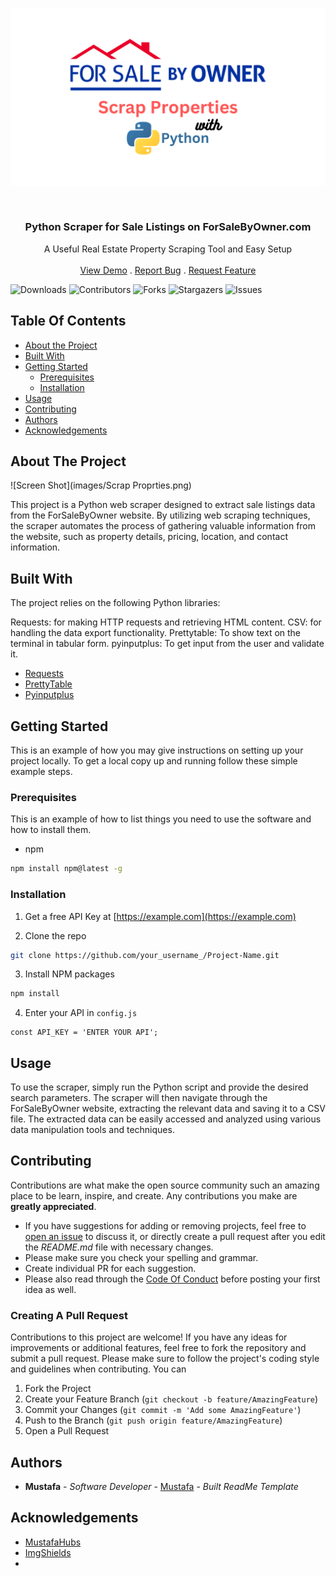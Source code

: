 ![ForSaleByOwner.png](/images/ScrapProprties.png)

<br/>
<p align="center">
  <!-- <a href="https://github.com/mustafahubs/ForSaleByOwner-ScraperTool">
    <img src="images/ScrapProprties.png" alt="Logo" width="640" height="480">
  </a> -->

  <h3 align="center">Python Scraper for Sale Listings on ForSaleByOwner.com</h3>

  <p align="center">
    A Useful Real Estate Property Scraping Tool and Easy Setup
    <br/>
    <br/>
    <a href="https://github.com/mustafahubs/ForSaleByOwner-ScraperTool">View Demo</a>
    .
    <a href="https://github.com/mustafahubs/ForSaleByOwner-ScraperTool/issues">Report Bug</a>
    .
    <a href="https://github.com/mustafahubs/ForSaleByOwner-ScraperTool/issues">Request Feature</a>
  </p>
</p>

![Downloads](https://img.shields.io/github/downloads/mustafahubs/ForSaleByOwner-ScraperTool/total) ![Contributors](https://img.shields.io/github/contributors/mustafahubs/ForSaleByOwner-ScraperTool?color=dark-green) ![Forks](https://img.shields.io/github/forks/mustafahubs/ForSaleByOwner-ScraperTool?style=social) ![Stargazers](https://img.shields.io/github/stars/mustafahubs/ForSaleByOwner-ScraperTool?style=social) ![Issues](https://img.shields.io/github/issues/mustafahubs/ForSaleByOwner-ScraperTool) 

## Table Of Contents

* [About the Project](#about-the-project)
* [Built With](#built-with)
* [Getting Started](#getting-started)
  * [Prerequisites](#prerequisites)
  * [Installation](#installation)
* [Usage](#usage)
* [Contributing](#contributing)
* [Authors](#authors)
* [Acknowledgements](#acknowledgements)

## About The Project

![Screen Shot](images/Scrap Proprties.png)

This project is a Python web scraper designed to extract sale listings data from the ForSaleByOwner website. By utilizing web scraping techniques, the scraper automates the process of gathering valuable information from the website, such as property details, pricing, location, and contact information.

## Built With

The project relies on the following Python libraries:

Requests: for making HTTP requests and retrieving HTML content.
CSV: for handling the data export functionality.
Prettytable: To show text on the terminal in tabular form.
pyinputplus: To get input from the user and validate it.

* [Requests](https://requests.readthedocs.io/en/latest/)
* [PrettyTable](https://pypi.org/project/prettytable/)
* [Pyinputplus](https://pypi.org/project/PyInputPlus/)

## Getting Started

This is an example of how you may give instructions on setting up your project locally.
To get a local copy up and running follow these simple example steps.

### Prerequisites

This is an example of how to list things you need to use the software and how to install them.

* npm

```sh
npm install npm@latest -g
```

### Installation

1. Get a free API Key at [https://example.com](https://example.com)

2. Clone the repo

```sh
git clone https://github.com/your_username_/Project-Name.git
```

3. Install NPM packages

```sh
npm install
```

4. Enter your API in `config.js`

```JS
const API_KEY = 'ENTER YOUR API';
```

## Usage

To use the scraper, simply run the Python script and provide the desired search parameters. The scraper will then navigate through the ForSaleByOwner website, extracting the relevant data and saving it to a CSV file. The extracted data can be easily accessed and analyzed using various data manipulation tools and techniques.

## Contributing

Contributions are what make the open source community such an amazing place to be learn, inspire, and create. Any contributions you make are **greatly appreciated**.
* If you have suggestions for adding or removing projects, feel free to [open an issue](https://github.com/mustafahubs/ForSaleByOwner-ScraperTool/issues/new) to discuss it, or directly create a pull request after you edit the *README.md* file with necessary changes.
* Please make sure you check your spelling and grammar.
* Create individual PR for each suggestion.
* Please also read through the [Code Of Conduct](https://github.com/mustafahubs/ForSaleByOwner-ScraperTool/blob/main/CODE_OF_CONDUCT.md) before posting your first idea as well.

### Creating A Pull Request

Contributions to this project are welcome! If you have any ideas for improvements or additional features, feel free to fork the repository and submit a pull request. Please make sure to follow the project's coding style and guidelines when contributing. You can

1. Fork the Project
2. Create your Feature Branch (`git checkout -b feature/AmazingFeature`)
3. Commit your Changes (`git commit -m 'Add some AmazingFeature'`)
4. Push to the Branch (`git push origin feature/AmazingFeature`)
5. Open a Pull Request

## Authors

* **Mustafa** - *Software Developer* - [Mustafa](https://github.com/mustafahubs/) - *Built ReadMe Template*

## Acknowledgements

* [MustafaHubs](https://github.com/Mustafahubs/)
* [ImgShields](https://shields.io/)
* []()
